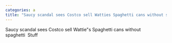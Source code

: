 ```yaml
---
categories: a
title: "Saucy scandal sees Costco sell Watties Spaghetti cans without spaghetti  Stuff"
---
```

Saucy scandal sees Costco sell Wattie"s Spaghetti cans without spaghetti&nbsp;&nbsp;Stuff